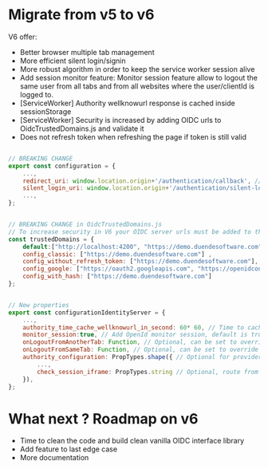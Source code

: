 ﻿# Migrate from v5 to v6

V6 offer:
- Better browser multiple tab management
- More efficient silent login/signin
- More robust algorithm in order to keep the service worker session alive
- Add session monitor feature: Monitor session feature allow to logout the same user from all tabs and from all websites where the user/clientId is logged to.
- [ServiceWorker] Authority wellknowurl response is cached inside sessionStorage 
- [ServiceWorker] Security is increased by adding OIDC urls to OidcTrustedDomains.js and validate it
- Does not refresh token when refreshing the page if token is still valid

```javascript

// BREAKING CHANGE
export const configuration = {
    ...,
    redirect_uri: window.location.origin+'/authentication/callback', // now this callback must be declared to your OIDC server, manage callback information after login
    silent_login_uri: window.location.origin+'/authentication/silent-login', // new property optional, route that trigger silent signin
    ...,
};


// BREAKING CHANGE in OidcTrustedDomains.js
// To increase security in V6 your OIDC server urls must be added to the trusted domains
const trustedDomains = {
    default:["http://localhost:4200", "https://demo.duendesoftware.com"],
    config_classic: ["https://demo.duendesoftware.com"] ,
    config_without_refresh_token: ["https://demo.duendesoftware.com"],
    config_google: ["https://oauth2.googleapis.com", "https://openidconnect.googleapis.com"],
    config_with_hash: ["https://demo.duendesoftware.com"]
};

```

```javascript

// New properties    
export const configurationIdentityServer = {
    ...,
    authority_time_cache_wellknowurl_in_second: 60* 60, // Time to cache in second of openid wellknowurl, default is 1 hour
    monitor_session:true, // Add OpenId monitor session, default is true (more information https://openid.net/specs/openid-connect-session-1_0.html)
    onLogoutFromAnotherTab: Function, // Optional, can be set to override the default behavior, this function is triggered when user with the same subject is logged out from another tab when session_monitor is active
    onLogoutFromSameTab: Function, // Optional, can be set to override the default behavior, this function is triggered when user is logged out from same tab when session_monitor is active
    authority_configuration: PropTypes.shape({ // Optional for providers that does not implement OIDC server auto discovery via a .wellknowurl
        ...,
        check_session_iframe: PropTypes.string // Optional, route from OIDC server necessary for monitoring session feature
    }),
};

```

# What next ? Roadmap on v6

- Time to clean the code and build clean vanilla OIDC interface library
- Add feature to last edge case
- More documentation